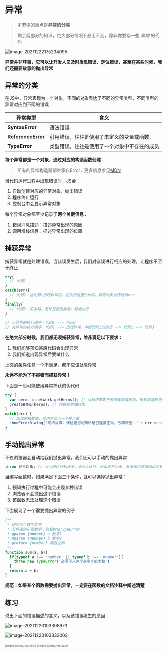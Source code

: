 # 异常

> 本节课的重点是**异常的分类**
>
> 剩余两部分的知识，绝大部分情况下都用不到，除非你要写一些 *高端* 的代码

![image-20211222175234095](https://qwq9527.gitee.io/resource/imgs/20211223103450.png)

**异常并非坏事，它可以让开发人员及时发现错误、定位错误，甚至在某些时候，我们还需要故意的抛出异常**

## 异常的分类

在JS中，异常表现为一个对象，不同的对象表达了不同的异常类型，不同类型的异常对应到不同的错误

| 异常类型           | 含义                                         |
| ------------------ | -------------------------------------------- |
| **SyntaxError**    | 语法错误                                     |
| **ReferenceError** | 引用错误，往往是使用了未定义的变量或函数     |
| **TypeError**      | 类型错误，往往是使用了一个对象中不存在的成员 |

**每个异常都是一个对象，通过对应的构造函数创建**

> 所有的异常构造器都继承自Error，更多信息参见[MDN](https://developer.mozilla.org/zh-CN/docs/Web/JavaScript/Reference/Global_Objects/Error)

当代码运行过程中出现错误时，JS会：

1. 自动创建对应的异常对象，抛出错误
2. 程序终止运行
3. 控制台中会显示异常对象

每个异常对象都至少记录了**两个关键信息**：

1. 错误消息描述：描述异常出现的原因
2. 调用堆栈信息：描述异常出现的位置

## 捕获异常

捕获异常就是处理错误，当错误发生后，我们对错误进行相应的处理，让程序不至于终止

```js
try{
  // 代码1
}
catch(err){
  // 代码2：当代码1出现异常后，会执行这里的代码，异常对象会传递给err
}
finally{
  // 代码3：可省略。无论是否有异常，都会执行
}

// 无异常的执行顺序：代码1 --> 代码3
// 有异常的执行顺序：代码1 --> 出现异常，中断代码1的执行 --> 代码2 --> 代码3
```

**在绝大部分时候，我们都无须捕获异常，除非满足以下要求：**

1. 我们能够预知某段代码会出现异常
2. 我们知道出现异常后要做什么

上面的条件任意一个不满足，都不应该处理异常

**永远不能为了不报错而捕获异常！**

下面是一段可能使用异常捕获的伪代码

```js
try {
  var heros = network.getHeros(); // 从网络获取王者荣耀英雄数据，得到英雄数组
  createHTML(heros); // 将数组生成HTML
}
catch(err) {
  // 出现网络故障，给用户显示一个提示框
  showErrorDialog('网络故障，请检查您的网络是否连接正常。故障原因：' + err.message);
}
```

## 手动抛出异常

不仅浏览器会自动给我们抛出异常，我们还可以手动的抛出异常

```js
throw 异常对象; // 当代码运行到这里，会终止执行，抛出异常对象，效果和浏览器抛出的错误完全一样
```

当编写函数时，如果满足下面三个条件，就可以选择抛出异常：

1. 预知执行过程中可能会出现某种错误
2. 浏览器不会抛出这个错误
3. 该函数无法处理这个错误

下面展现了一个需要抛出异常的例子

```js
/**
 * 得到两个数字之和
 * 若传递的不是数字，则会抛出TypeError
 * @param {number} a 数字1
 * @param {number} b 数字2
 * @return {number} 两数之和
 */
function sum(a, b){
  if(typeof a !== 'number' || typeof b !== 'number'){
    throw new TypeError('必须传入两个数字才能求和')
  }
  return a + b;
}
```

**规范：如果某个函数需要抛出异常，一定要在函数的文档注释中阐述清楚**

## 练习

说出下面的错误描述的含义，以及该错误发生的原因

![image-20211223103308973](https://qwq9527.gitee.io/resource/imgs/20211223103450.png)

![image-20211223103332002](https://qwq9527.gitee.io/resource/imgs/20211223103450.png)

<img src="https://qwq9527.gitee.io/resource/imgs/20211223103450.png" alt="image-20211223103347139" style="zoom:50%;" />

<img src="https://qwq9527.gitee.io/resource/imgs/20211223103450.png" alt="image-20211223103450241" style="zoom:50%;" />

